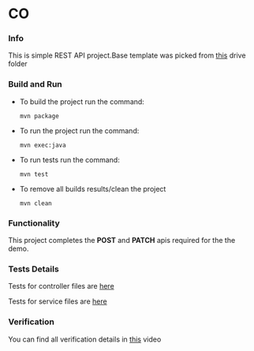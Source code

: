 # CO

### Info
This is simple REST API project.Base template was picked from [this](https://drive.google.com/drive/u/2/folders/1iUGHV3mjS-6JD1n0Ks8XurFWuk9UGeJ7) drive folder

### Build and Run

-   To build the project run the command:

    ```mvn package```
    
- To run the project run the command:

    ```mvn exec:java```
    
- To run tests run the command:

    ```mvn test```
    
- To remove all builds results/clean the project

    ```mvn clean```
    
### Functionality
This project completes the **POST** and **PATCH** apis required for the the demo.

### Tests Details
Tests for controller files are [here](/src/test/java/com/example/co/controller/ProjectRestControllerTest.java)

Tests for service files are [here](/src/test/java/com/example/co/services/ProjectServiceTest.java)

### Verification
You can find all verification details in [this]() video